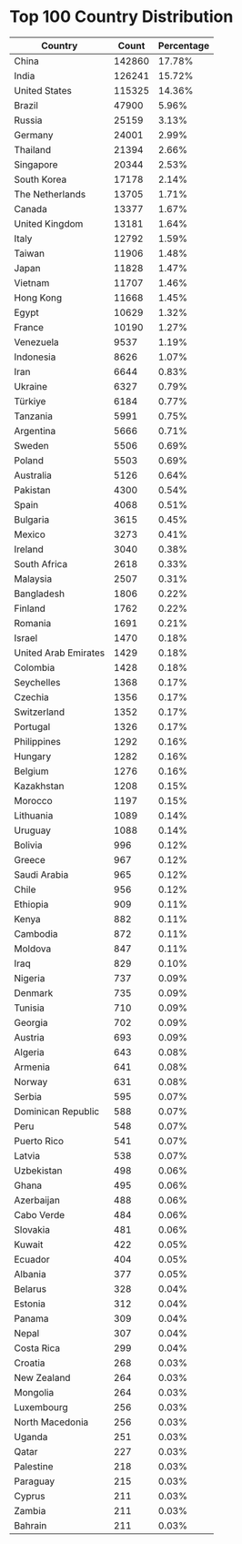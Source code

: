 # Top 100 Country Distribution
| Country | Count | Percentage |
|----|----|----|
| China | 142860 | 17.78% |
| India | 126241 | 15.72% |
| United States | 115325 | 14.36% |
| Brazil | 47900 | 5.96% |
| Russia | 25159 | 3.13% |
| Germany | 24001 | 2.99% |
| Thailand | 21394 | 2.66% |
| Singapore | 20344 | 2.53% |
| South Korea | 17178 | 2.14% |
| The Netherlands | 13705 | 1.71% |
| Canada | 13377 | 1.67% |
| United Kingdom | 13181 | 1.64% |
| Italy | 12792 | 1.59% |
| Taiwan | 11906 | 1.48% |
| Japan | 11828 | 1.47% |
| Vietnam | 11707 | 1.46% |
| Hong Kong | 11668 | 1.45% |
| Egypt | 10629 | 1.32% |
| France | 10190 | 1.27% |
| Venezuela | 9537 | 1.19% |
| Indonesia | 8626 | 1.07% |
| Iran | 6644 | 0.83% |
| Ukraine | 6327 | 0.79% |
| Türkiye | 6184 | 0.77% |
| Tanzania | 5991 | 0.75% |
| Argentina | 5666 | 0.71% |
| Sweden | 5506 | 0.69% |
| Poland | 5503 | 0.69% |
| Australia | 5126 | 0.64% |
| Pakistan | 4300 | 0.54% |
| Spain | 4068 | 0.51% |
| Bulgaria | 3615 | 0.45% |
| Mexico | 3273 | 0.41% |
| Ireland | 3040 | 0.38% |
| South Africa | 2618 | 0.33% |
| Malaysia | 2507 | 0.31% |
| Bangladesh | 1806 | 0.22% |
| Finland | 1762 | 0.22% |
| Romania | 1691 | 0.21% |
| Israel | 1470 | 0.18% |
| United Arab Emirates | 1429 | 0.18% |
| Colombia | 1428 | 0.18% |
| Seychelles | 1368 | 0.17% |
| Czechia | 1356 | 0.17% |
| Switzerland | 1352 | 0.17% |
| Portugal | 1326 | 0.17% |
| Philippines | 1292 | 0.16% |
| Hungary | 1282 | 0.16% |
| Belgium | 1276 | 0.16% |
| Kazakhstan | 1208 | 0.15% |
| Morocco | 1197 | 0.15% |
| Lithuania | 1089 | 0.14% |
| Uruguay | 1088 | 0.14% |
| Bolivia | 996 | 0.12% |
| Greece | 967 | 0.12% |
| Saudi Arabia | 965 | 0.12% |
| Chile | 956 | 0.12% |
| Ethiopia | 909 | 0.11% |
| Kenya | 882 | 0.11% |
| Cambodia | 872 | 0.11% |
| Moldova | 847 | 0.11% |
| Iraq | 829 | 0.10% |
| Nigeria | 737 | 0.09% |
| Denmark | 735 | 0.09% |
| Tunisia | 710 | 0.09% |
| Georgia | 702 | 0.09% |
| Austria | 693 | 0.09% |
| Algeria | 643 | 0.08% |
| Armenia | 641 | 0.08% |
| Norway | 631 | 0.08% |
| Serbia | 595 | 0.07% |
| Dominican Republic | 588 | 0.07% |
| Peru | 548 | 0.07% |
| Puerto Rico | 541 | 0.07% |
| Latvia | 538 | 0.07% |
| Uzbekistan | 498 | 0.06% |
| Ghana | 495 | 0.06% |
| Azerbaijan | 488 | 0.06% |
| Cabo Verde | 484 | 0.06% |
| Slovakia | 481 | 0.06% |
| Kuwait | 422 | 0.05% |
| Ecuador | 404 | 0.05% |
| Albania | 377 | 0.05% |
| Belarus | 328 | 0.04% |
| Estonia | 312 | 0.04% |
| Panama | 309 | 0.04% |
| Nepal | 307 | 0.04% |
| Costa Rica | 299 | 0.04% |
| Croatia | 268 | 0.03% |
| New Zealand | 264 | 0.03% |
| Mongolia | 264 | 0.03% |
| Luxembourg | 256 | 0.03% |
| North Macedonia | 256 | 0.03% |
| Uganda | 251 | 0.03% |
| Qatar | 227 | 0.03% |
| Palestine | 218 | 0.03% |
| Paraguay | 215 | 0.03% |
| Cyprus | 211 | 0.03% |
| Zambia | 211 | 0.03% |
| Bahrain | 211 | 0.03% |
